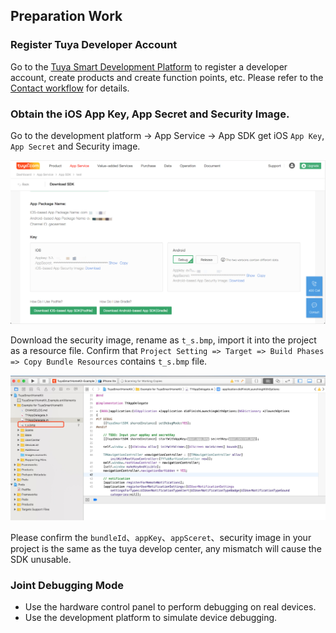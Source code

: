## Preparation Work

### Register Tuya Developer Account

Go to the [Tuya Smart Development Platform](https://iot.tuya.com) to register a developer account, create products and create function points, etc. Please refer to the [Contact workflow](https://docs.tuya.com/cn/overview/dev-process.html) for details. 

### Obtain the iOS App Key, App Secret and Security Image.
Go to the development platform -> App Service -> App SDK get iOS `App Key`,  `App Secret` and Security image.

![](./images/ios-sdk-prepare.jpg) 



Download the security image, rename as `t_s.bmp`, import it into the project as a resource file. Confirm that `Project Setting => Target => Build Phases => Copy Bundle Resources` contains `t_s.bmp` file.

![](./images/ios-sdk-sec-pic.jpg)

Please confirm the `bundleId`、`appKey`、`appSceret`、security image in your project is the same as the tuya develop center, any mismatch will cause the SDK unusable.



### Joint Debugging Mode

- Use the hardware control panel to perform debugging on real devices.
- Use the development platform to simulate device debugging. 
